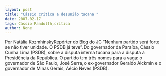 ```yaml
---
layout: post
title: "Cássio critica a desunião tucana "
date: 2007-02-17
tags: Cássio Pandolfh,crítica
author: None
---
```

Por Natália KozmhinskyRepórter do Blog do JC 
“Nenhum partido será forte se não tiver unidade. O PSDB já teve”. 
Do governador da Paraíba, Cássio Cunha Lima (PSDB), sobre a disputa interna tucana para a disputa à Presidência da República. O partido tem três nomes para a vaga: o governador de São Paulo, José Serra, o ex-governador Geraldo Alckmin e o governador de Minas Gerais, Aécio Neves (PSDB).  